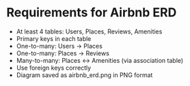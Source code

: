 # Requirements for Airbnb ERD

- At least 4 tables: Users, Places, Reviews, Amenities
- Primary keys in each table
- One-to-many: Users → Places
- One-to-many: Places → Reviews
- Many-to-many: Places ↔ Amenities (via association table)
- Use foreign keys correctly
- Diagram saved as airbnb_erd.png in PNG format
